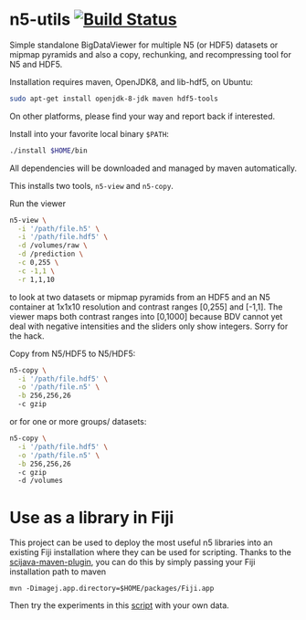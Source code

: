 # n5-utils [![Build Status](https://travis-ci.com/saalfeldlab/n5-utils.svg?branch=master)](https://travis-ci.com/saalfeldlab/n5-utils)
Simple standalone BigDataViewer for multiple N5 (or HDF5) datasets
or mipmap pyramids and also a copy, rechunking, and recompressing
tool for N5 and HDF5.

Installation requires maven, OpenJDK8, and lib-hdf5, on Ubuntu:
```bash
sudo apt-get install openjdk-8-jdk maven hdf5-tools
```
On other platforms, please find your way and report back if interested.

Install into your favorite local binary `$PATH`:
```bash
./install $HOME/bin
```
All dependencies will be downloaded and managed by maven automatically.

This installs two tools, `n5-view` and `n5-copy`.

Run the viewer
```bash
n5-view \
  -i '/path/file.h5' \
  -i '/path/file.hdf5' \
  -d /volumes/raw \
  -d /prediction \
  -c 0,255 \
  -c -1,1 \
  -r 1,1,10
```
to look at two datasets or mipmap pyramids from an HDF5 and an N5 container at 1x1x10 resolution and contrast ranges [0,255] and [-1,1].  The viewer maps both contrast ranges into [0,1000] because BDV cannot yet deal with negative intensities and the sliders only show integers.  Sorry for the hack.

Copy from N5/HDF5 to N5/HDF5:
```bash
n5-copy \
  -i '/path/file.hdf5' \
  -o '/path/file.n5' \
  -b 256,256,26
  -c gzip
```
or for one or more groups/ datasets:
```bash
n5-copy \
  -i '/path/file.hdf5' \
  -o '/path/file.n5' \
  -b 256,256,26
  -c gzip
  -d /volumes
```

# Use as a library in Fiji

This project can be used to deploy the most useful n5 libraries into an existing Fiji installation where they can be used for scripting.  Thanks to the [scijava-maven-plugin](https://github.com/scijava/scijava-maven-plugin), you can do this by simply passing your Fiji installation path to maven
```
mvn -Dimagej.app.directory=$HOME/packages/Fiji.app
```
Then try the experiments in this [script](https://github.com/saalfeldlab/n5-utils/blob/master/scripts/n5-examples.bsh) with your own data.
